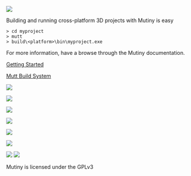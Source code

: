 ![](https://raw.githubusercontent.com/osen/mutiny/master/docs/images/logo.png)

Building and running cross-platform 3D projects with Mutiny is easy

```
> cd myproject
> mutt
> build\<platform>\bin\myproject.exe
```
For more information, have a browse through the Mutiny documentation.

[Getting Started](https://raw.githubusercontent.com/osen/mutiny/master/docs/GettingStarted.txt "Getting Started")

[Mutt Build System](https://raw.githubusercontent.com/osen/mutiny/master/docs/MuttBuildSystem.txt "Mutt Build System")

![](https://raw.githubusercontent.com/osen/mutiny/master/docs/images/mutiny_editor.png)

![](https://raw.githubusercontent.com/osen/mutiny/master/docs/images/baastud.jpg)

![](https://raw.githubusercontent.com/osen/mutiny/master/docs/images/temporal.png)

![](https://raw.githubusercontent.com/osen/mutiny/master/docs/images/doe2.jpg)

![](https://raw.githubusercontent.com/osen/mutiny/master/docs/images/drunken.jpg)

![](https://raw.githubusercontent.com/osen/mutiny/master/docs/images/bucaneer_editor.png)

![](https://raw.githubusercontent.com/osen/mutiny/master/docs/images/mutinytux.png)
![](https://raw.githubusercontent.com/osen/mutiny/master/docs/images/cppbarrel.png)

Mutiny is licensed under the GPLv3
